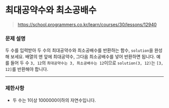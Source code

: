 # 최대공약수와 최소공배수

> https://school.programmers.co.kr/learn/courses/30/lessons/12940

### 문제 설명

두 수를 입력받아 두 수의 최대공약수와 최소공배수를 반환하는 함수, `solution`을 완성해 보세요. 배열의 맨 앞에 최대공약수, 그다음 최소공배수를 넣어 반환하면 됩니다. 예를 들어 두 수 `3, 12`의 `최대공약수는 3, 최소공배수는 12`이므로 `solution(3, 12)`는 `[3, 12]`를 반환해야 합니다.

-----

### 제한사항

- 두 수는 1이상 1000000이하의 자연수입니다.